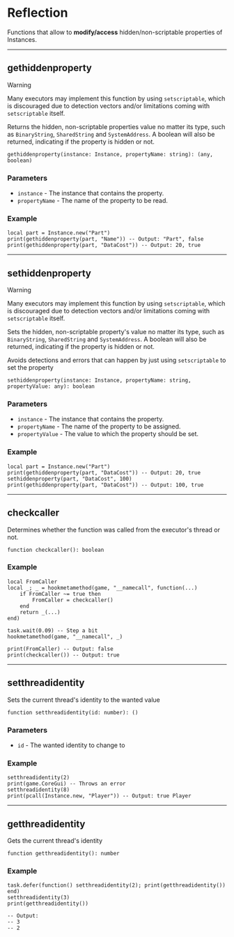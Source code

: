 # Reflection

Functions that allow to **modify/access** hidden/non-scriptable properties of Instances.

---

## gethiddenproperty

> [!WARNING]
> Many executors may implement this function by using `setscriptable`, which is discouraged due to detection vectors and/or limitations coming with `setscriptable` itself.

Returns the hidden, non-scriptable properties value no matter its type, such as `BinaryString`, `SharedString` and `SystemAddress`. A boolean will also be returned, indicating if the property is hidden or not.


```luau
gethiddenproperty(instance: Instance, propertyName: string): (any, boolean)
```

### Parameters

- `instance` - The instance that contains the property.
- `propertyName` - The name of the property to be read.

### Example

```luau
local part = Instance.new("Part")
print(gethiddenproperty(part, "Name")) -- Output: "Part", false
print(gethiddenproperty(part, "DataCost")) -- Output: 20, true
```

---

## sethiddenproperty

> [!WARNING]
> Many executors may implement this function by using `setscriptable`, which is discouraged due to detection vectors and/or limitations coming with `setscriptable` itself.


Sets the hidden, non-scriptable property's value no matter its type, such as `BinaryString`, `SharedString` and `SystemAddress`. A boolean will also be returned, indicating if the property is hidden or not.

Avoids detections and errors that can happen by just using `setscriptable` to set the property

```luau
sethiddenproperty(instance: Instance, propertyName: string, propertyValue: any): boolean
```

### Parameters

- `instance` - The instance that contains the property.
- `propertyName` - The name of the property to be assigned.
- `propertyValue` - The value to which the property should be set.

### Example

```luau
local part = Instance.new("Part")
print(gethiddenproperty(part, "DataCost")) -- Output: 20, true
sethiddenproperty(part, "DataCost", 100)
print(gethiddenproperty(part, "DataCost")) -- Output: 100, true
```

---

## checkcaller

Determines whether the function was called from the executor's thread or not.

```luau
function checkcaller(): boolean
```

### Example

```luau
local FromCaller
local _; _ = hookmetamethod(game, "__namecall", function(...)
    if FromCaller ~= true then
        FromCaller = checkcaller()
    end
    return _(...)
end)

task.wait(0.09) -- Step a bit
hookmetamethod(game, "__namecall", _)

print(FromCaller) -- Output: false
print(checkcaller()) -- Output: true
```

---

## setthreadidentity

Sets the current thread's identity to the wanted value

```luau
function setthreadidentity(id: number): ()
```

### Parameters

- `id` - The wanted identity to change to

### Example

```luau
setthreadidentity(2)
print(game.CoreGui) -- Throws an error
setthreadidentity(8)
print(pcall(Instance.new, "Player")) -- Output: true Player
```

---

## getthreadidentity

Gets the current thread's identity

```luau
function getthreadidentity(): number
```

### Example

```luau
task.defer(function() setthreadidentity(2); print(getthreadidentity()) end)
setthreadidentity(3)
print(getthreadidentity())

-- Output: 
-- 3
-- 2
```
